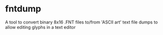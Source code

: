 # fntdump
A tool to convert binary 8x16 .FNT files to/from 'ASCII art' text file dumps to allow editing glyphs in a text editor
